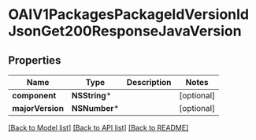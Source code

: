 # OAIV1PackagesPackageIdVersionIdJsonGet200ResponseJavaVersion

## Properties
Name | Type | Description | Notes
------------ | ------------- | ------------- | -------------
**component** | **NSString*** |  | [optional] 
**majorVersion** | **NSNumber*** |  | [optional] 

[[Back to Model list]](../README.md#documentation-for-models) [[Back to API list]](../README.md#documentation-for-api-endpoints) [[Back to README]](../README.md)


